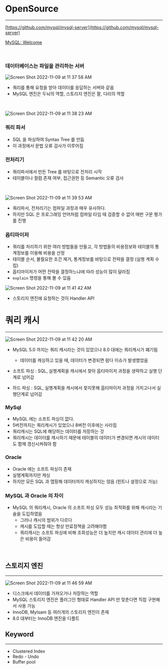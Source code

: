 
# OpenSource

---

[https://github.com/mysql/mysql-server](https://github.com/mysql/mysql-server)

[MySQL: Welcome](https://dev.mysql.com/doc/dev/mysql-server/latest/)



<br />

### 데이터베이스는 파일을 관리하는 서버

![Screen Shot 2022-11-09 at 11 37 58 AM](https://user-images.githubusercontent.com/41246605/200749453-e33276a7-a51d-4c93-bece-703530b179fd.png)


- 쿼리를 통해 요청을 받아 데이터를 응답하는 서버와 같음
- MySQL 엔진은 두뇌의 역할, 스토리지 엔진은 팔, 다리의 역할

<br />

![Screen Shot 2022-11-09 at 11 38 23 AM](https://user-images.githubusercontent.com/41246605/200749466-5dc4c0d9-fbba-4dd7-9f04-4a8b514297df.png)


### 쿼리 파서

- SQL 을 파싱하여 Syntax Tree 를 만듬
- 이 과정에서 문법 오류 검사가 이루어짐

### 전처리기

- 쿼리파서에서 만든 Tree 를 바탕으로 전처리 시작
- 테이블이나 컬럼 존재 여부, 접근권한 등 Semantic 오류 검사


<br />


![Screen Shot 2022-11-09 at 11 39 53 AM](https://user-images.githubusercontent.com/41246605/200749473-95958e29-ba85-45e3-b7e4-1edcd9d47a8c.png)



- 쿼리파서, 전처리기는 컴파일 과정과 매우 유사하다.
- 하지만 SQL 은 프로그래밍 언어처럼 컴파일 타임 때 검증할 수 없어 매번 구문 평가를 진행

### 옵티마이저

- 쿼리를 처리하기 위한 여러 방법들을 만들고, 각 방법들의 비용정보와 테이블의 통계정보를 이용해 비용을 산정
- 테이블 순서, 불필요한 조건 제거, 통계정보를 바탕으로 전략을 결정 (실행 계획 수립)
- 옵티마이저가 어떤 전략을 결정하느냐에 따라 성능이 많이 달라짐
- `explain` 명령을 통해 볼 수 있음



![Screen Shot 2022-11-09 at 11 41 42 AM](https://user-images.githubusercontent.com/41246605/200749493-93fd9b65-1516-4772-b98e-3f966f545979.png)


- 스토리지 엔진에 요청하는 것이 Handler API


# 쿼리 캐시

---

![Screen Shot 2022-11-09 at 11 42 20 AM](https://user-images.githubusercontent.com/41246605/200749496-9e3a60ed-efa5-41b2-98f0-e412a2c7d25f.png)


- MySQL 5.0 까지는 쿼리 캐시라는 것이 있었으나 8.0 대에는 쿼리캐시가 폐기됨
    - 데이터를 캐싱하고 있을 때, 데이터가 변경되면 람다 이슈가 발생했었음

- 소프트 파싱 : SQL, 실행계획을 캐시에서 찾아 옵티마이저 과정을 생략하고 실행 단계로 넘어감
- 하드 파싱 : SQL, 실행계획을 캐시에서 찾지못해 옵티마이저 과정을 거치고나서 실행단계로 넘어감

### MySql

- MySQL 에는 소프트 파싱이 없다.
- 5버전까지는 쿼리캐시가 있었으나 8버전 이후에는 사라짐
- 쿼리캐시는 SQL에 해당하는 데이터를 저장하는 것
- 쿼리캐시는 데이터를 캐시하기 때문에 테이블의 데이터가 변경되면 캐시의 데이터도 함께 갱신시켜줘야 함

### Oracle

- Oracle 에는 소프트 파싱이 존재
- 실행계획까지만 캐싱
- 하지만 모든 SQL 과 맵핑해 데이터까지 캐싱하지는 않음 (힌트나 설정으로 가능)

### MySQL 과 Oracle 의 차이

- MySQL 의 쿼리캐시, Oracle 의 소프트 파싱 모두 성능 최적화를 위해 캐시라는 기술을 도입하였음
    - 그러나 캐시의 범위가 다르다
    - 캐시를 도입할 때는 항상 만료정책을 고려해야함
    - 쿼리캐시는 소프트 파싱에 비해 조회성능은 더 높지만 캐시 데이터 관리에 더 높은 비용이 들어감


<br />

## 스토리지 엔진

---

![Screen Shot 2022-11-09 at 11 46 59 AM](https://user-images.githubusercontent.com/41246605/200749501-8bf4ce0e-e8bd-4caa-af34-c38376574f1c.png)


- 디스크에서 데이터를 가져오거나 저장하는 역할
- MySQL 스토리지 엔진은 플러그인 형태로 Handler API 만 맞춘다면 직접 구현해서 사용 가능
- InnoDB, MyIsam 등 여러개의 스토리지 엔진이 존재
- 8.0 대부터는 InnoDB 엔진을 디폴트

## Keyword

---

- Clustered Index
- Redo - Undo
- Buffer pool




